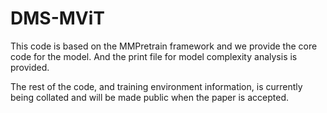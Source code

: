 # DMS-MViT

This code is based on the MMPretrain framework and we provide the core code for the model. And the print file for model complexity analysis is provided.

The rest of the code, and training environment information, is currently being collated and will be made public when the paper is accepted.
